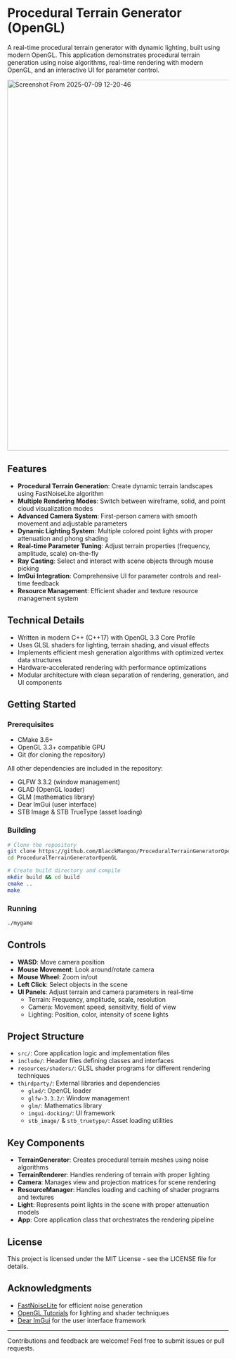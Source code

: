 
# Procedural Terrain Generator (OpenGL)

A real-time procedural terrain generator with dynamic lighting, built using modern OpenGL. This application demonstrates procedural terrain generation using noise algorithms, real-time rendering with modern OpenGL, and an interactive UI for parameter control.

<img width="1410" height="842" alt="Screenshot From 2025-07-09 12-20-46" src="https://github.com/user-attachments/assets/1b87b0d8-101c-4e1e-b17d-7c3199fb1fcd" />

## Features

- **Procedural Terrain Generation**: Create dynamic terrain landscapes using FastNoiseLite algorithm
- **Multiple Rendering Modes**: Switch between wireframe, solid, and point cloud visualization modes
- **Advanced Camera System**: First-person camera with smooth movement and adjustable parameters
- **Dynamic Lighting System**: Multiple colored point lights with proper attenuation and phong shading
- **Real-time Parameter Tuning**: Adjust terrain properties (frequency, amplitude, scale) on-the-fly
- **Ray Casting**: Select and interact with scene objects through mouse picking
- **ImGui Integration**: Comprehensive UI for parameter controls and real-time feedback
- **Resource Management**: Efficient shader and texture resource management system

## Technical Details

- Written in modern C++ (C++17) with OpenGL 3.3 Core Profile
- Uses GLSL shaders for lighting, terrain shading, and visual effects
- Implements efficient mesh generation algorithms with optimized vertex data structures
- Hardware-accelerated rendering with performance optimizations
- Modular architecture with clean separation of rendering, generation, and UI components

## Getting Started

### Prerequisites

- CMake 3.6+
- OpenGL 3.3+ compatible GPU
- Git (for cloning the repository)

All other dependencies are included in the repository:
- GLFW 3.3.2 (window management)
- GLAD (OpenGL loader)
- GLM (mathematics library)
- Dear ImGui (user interface)
- STB Image & STB TrueType (asset loading)

### Building

```bash
# Clone the repository
git clone https://github.com/BlacckMangoo/ProceduralTerrainGeneratorOpenGL.git
cd ProceduralTerrainGeneratorOpenGL

# Create build directory and compile
mkdir build && cd build
cmake ..
make
```

### Running

```bash
./mygame
```

## Controls

- **WASD**: Move camera position
- **Mouse Movement**: Look around/rotate camera
- **Mouse Wheel**: Zoom in/out
- **Left Click**: Select objects in the scene
- **UI Panels**: Adjust terrain and camera parameters in real-time
  - Terrain: Frequency, amplitude, scale, resolution
  - Camera: Movement speed, sensitivity, field of view
  - Lighting: Position, color, intensity of scene lights

## Project Structure

- `src/`: Core application logic and implementation files
- `include/`: Header files defining classes and interfaces
- `resources/shaders/`: GLSL shader programs for different rendering techniques
- `thirdparty/`: External libraries and dependencies
  - `glad/`: OpenGL loader
  - `glfw-3.3.2/`: Window management
  - `glm/`: Mathematics library
  - `imgui-docking/`: UI framework
  - `stb_image/` & `stb_truetype/`: Asset loading utilities

## Key Components

- **TerrainGenerator**: Creates procedural terrain meshes using noise algorithms
- **TerrainRenderer**: Handles rendering of terrain with proper lighting
- **Camera**: Manages view and projection matrices for scene rendering
- **ResourceManager**: Handles loading and caching of shader programs and textures
- **Light**: Represents point lights in the scene with proper attenuation models
- **App**: Core application class that orchestrates the rendering pipeline

## License

This project is licensed under the MIT License - see the LICENSE file for details.

## Acknowledgments

- [FastNoiseLite](https://github.com/Auburn/FastNoiseLite) for efficient noise generation
- [OpenGL Tutorials](https://learnopengl.com/) for lighting and shader techniques
- [Dear ImGui](https://github.com/ocornut/imgui) for the user interface framework

---

Contributions and feedback are welcome! Feel free to submit issues or pull requests.
